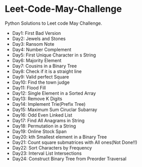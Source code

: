 # Leet-Code-May-Challenge
Python Solutions to Leet code May Challenge.

<ul>
    <li>Day1: First Bad Version</li>
    <li>Day2: Jewels and Stones</li>
    <li>Day3: Ransom Note</li>
    <li>Day4: Number Complement</li>
    <li>Day5: First Unique Character in s String</li>
    <li>Day6: Majority Element</li>
    <li>Day7: Cousins in a Binary Tree</li>
    <li>Day8: Check if it is a straight line</li>
    <li>Day9: Valid perfect Square</li>
    <li>Day10: Find the town judge</li>
    <li>Day11: Flood Fill</li>
    <li>Day12: Single Element in a Sorted Array</li>
    <li>Day13: Remove K Digits</li>
    <li>Day14: Implement Trie(Prefix Tree)</li>
    <li>Day15: Maximum Sum Ciruclar Subarray</li>
    <li>Day16: Odd Even Linked List</li>
    <li>Day17: Find All Anagrams in String</li>
    <li>Day18: Permutation in a String</li>
    <li>Day19: Online Stock Span</li>
    <li>Day20: kth Smallest element in a Binary Tree</li>
    <li>Day21: Count square submatrices with All ones(Not Done!!)</li>
    <li>Day22: Sort Characters by Frequency</li>
    <li>Day23: Interval List Intersections</li>
    <li>Day24: Construct Binary Tree from Preorder Traversal</li>
</ul>